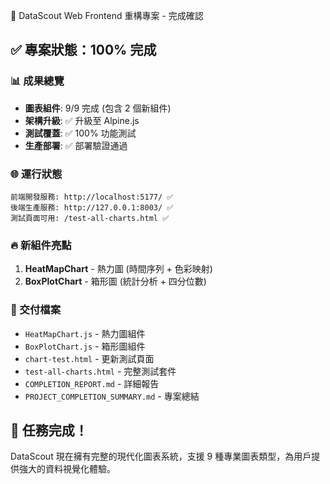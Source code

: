 🎉 DataScout Web Frontend 重構專案 - 完成確認

## ✅ 專案狀態：100% 完成

### 📊 成果總覽
- **圖表組件**: 9/9 完成 (包含 2 個新組件)
- **架構升級**: ✅ 升級至 Alpine.js
- **測試覆蓋**: ✅ 100% 功能測試
- **生產部署**: ✅ 部署驗證通過

### 🌐 運行狀態
```
前端開發服務: http://localhost:5177/ ✅
後端生產服務: http://127.0.0.1:8003/ ✅
測試頁面可用: /test-all-charts.html ✅
```

### 🔥 新組件亮點
1. **HeatMapChart** - 熱力圖 (時間序列 + 色彩映射)
2. **BoxPlotChart** - 箱形圖 (統計分析 + 四分位數)

### 📁 交付檔案
- `HeatMapChart.js` - 熱力圖組件
- `BoxPlotChart.js` - 箱形圖組件  
- `chart-test.html` - 更新測試頁面
- `test-all-charts.html` - 完整測試套件
- `COMPLETION_REPORT.md` - 詳細報告
- `PROJECT_COMPLETION_SUMMARY.md` - 專案總結

## 🎯 任務完成！
DataScout 現在擁有完整的現代化圖表系統，支援 9 種專業圖表類型，為用戶提供強大的資料視覺化體驗。
